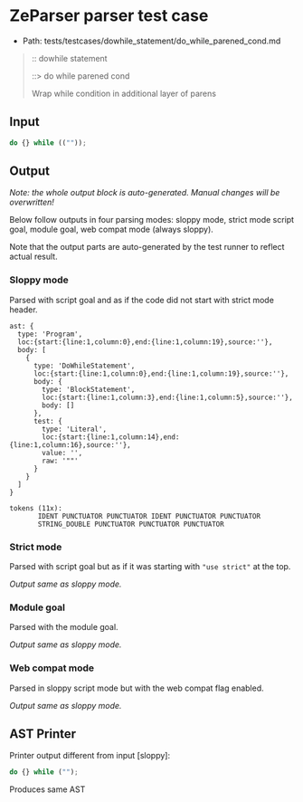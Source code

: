 # ZeParser parser test case

- Path: tests/testcases/dowhile_statement/do_while_parened_cond.md

> :: dowhile statement
>
> ::> do while parened cond
>
> Wrap while condition in additional layer of parens

## Input

`````js
do {} while ((""));
`````

## Output

_Note: the whole output block is auto-generated. Manual changes will be overwritten!_

Below follow outputs in four parsing modes: sloppy mode, strict mode script goal, module goal, web compat mode (always sloppy).

Note that the output parts are auto-generated by the test runner to reflect actual result.

### Sloppy mode

Parsed with script goal and as if the code did not start with strict mode header.

`````
ast: {
  type: 'Program',
  loc:{start:{line:1,column:0},end:{line:1,column:19},source:''},
  body: [
    {
      type: 'DoWhileStatement',
      loc:{start:{line:1,column:0},end:{line:1,column:19},source:''},
      body: {
        type: 'BlockStatement',
        loc:{start:{line:1,column:3},end:{line:1,column:5},source:''},
        body: []
      },
      test: {
        type: 'Literal',
        loc:{start:{line:1,column:14},end:{line:1,column:16},source:''},
        value: '',
        raw: '""'
      }
    }
  ]
}

tokens (11x):
       IDENT PUNCTUATOR PUNCTUATOR IDENT PUNCTUATOR PUNCTUATOR
       STRING_DOUBLE PUNCTUATOR PUNCTUATOR PUNCTUATOR
`````

### Strict mode

Parsed with script goal but as if it was starting with `"use strict"` at the top.

_Output same as sloppy mode._

### Module goal

Parsed with the module goal.

_Output same as sloppy mode._

### Web compat mode

Parsed in sloppy script mode but with the web compat flag enabled.

_Output same as sloppy mode._

## AST Printer

Printer output different from input [sloppy]:

````js
do {} while ("");
````

Produces same AST
